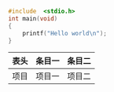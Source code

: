 
```c
#include  <stdio.h>
int main(void)
{
    printf("Hello world\n");
}
```


表头|条目一|条目二
:---:|:---:|:---:
项目|项目一|项目二